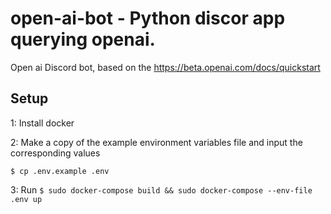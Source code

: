 # open-ai-bot - Python discor app querying openai.
Open ai Discord bot, based on the https://beta.openai.com/docs/quickstart

## Setup

1: Install docker


2: Make a copy of the example environment variables file and input the corresponding values

```$ cp .env.example .env```

3: Run
```$ sudo docker-compose build && sudo docker-compose --env-file .env up```
